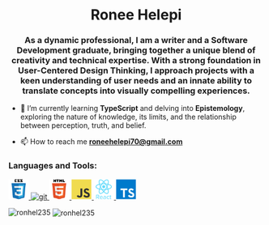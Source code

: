 <h1 align="center">Ronee Helepi</h1>
<h3 align="center">As a dynamic professional, I am a writer and a Software Development graduate, bringing together a unique blend of creativity and technical expertise. With a strong foundation in User-Centered Design Thinking, I approach projects with a keen understanding of user needs and an innate ability to translate concepts into visually compelling experiences.</h3>

- 🌱 I’m currently learning **TypeScript** and delving into **Epistemology**, exploring the nature of knowledge, its limits, and the relationship between perception, truth, and belief.

- 📫 How to reach me **roneehelepi70@gmail.com**

<h3 align="left">Languages and Tools:</h3>
<p align="left"> <a href="https://www.w3schools.com/css/" target="_blank" rel="noreferrer"> <img src="https://raw.githubusercontent.com/devicons/devicon/master/icons/css3/css3-original-wordmark.svg" alt="css3" width="40" height="40"/> </a> <a href="https://firebase.google.com/" target="_blank" rel="noreferrer"> </a> <a href="https://git-scm.com/" target="_blank" rel="noreferrer"> <img src="https://www.vectorlogo.zone/logos/git-scm/git-scm-icon.svg" alt="git" width="40" height="40"/> </a> <a href="https://www.w3.org/html/" target="_blank" rel="noreferrer"> <img src="https://raw.githubusercontent.com/devicons/devicon/master/icons/html5/html5-original-wordmark.svg" alt="html5" width="40" height="40"/> </a> <a href="https://developer.mozilla.org/en-US/docs/Web/JavaScript" target="_blank" rel="noreferrer"> <img src="https://raw.githubusercontent.com/devicons/devicon/master/icons/javascript/javascript-original.svg" alt="javascript" width="40" height="40"/> </a>  <a href="https://reactjs.org/" target="_blank" rel="noreferrer"> <img src="https://raw.githubusercontent.com/devicons/devicon/master/icons/react/react-original-wordmark.svg" alt="react" width="40" height="40"/> </a> <a href="https://redux.js.org" target="_blank" rel="noreferrer"> </a> <a href="https://www.typescriptlang.org/" target="_blank" rel="noreferrer"> <img src="https://raw.githubusercontent.com/devicons/devicon/master/icons/typescript/typescript-original.svg" alt="typescript" width="40" height="40"/> </a> </p>

<p><img align="left" src="https://github-readme-stats.vercel.app/api/top-langs?username=ronhel235&show_icons=true&locale=en&layout=compact" alt="ronhel235" /></p>

<p>&nbsp;<img align="center" src="https://github-readme-stats.vercel.app/api?username=ronhel235&show_icons=true&locale=en" alt="ronhel235" /></p>
